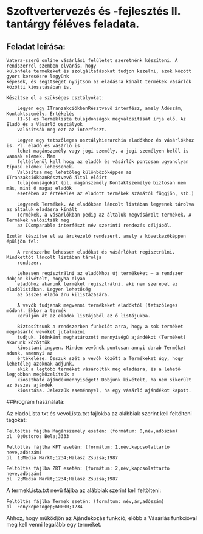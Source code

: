 # Szoftvertervezés és -fejlesztés II. tantárgy féléves feladata.

## Feladat leírása:

	Vatera-szerű online vásárlási felületet szeretnénk készíteni. A rendszerrel szemben elvárás, hogy
	különféle termékeket és szolgáltatásokat tudjon kezelni, azok között gyors keresésre legyünk
	képesek, és segítséget nyújtson az eladásra kínált termékek vásárlók közötti kiosztásában is.
	
	Készítse el a szükséges osztályokat:
	
		Legyen egy ITranzakciókbanRésztvevő interfész, amely Adószám, Kontaktszemély, Értékelés
		(1-5) és Terméklista tulajdonságok megvalósítását írja elő. Az Eladó és a Vásárló osztályok
		valósítsák meg ezt az interfészt.
		
		Legyen egy tetszőleges osztályhierarchia eladókhoz és vásárlókhoz is. Pl. eladó és vásárló is
		lehet magánszemély vagy jogi személy, a jogi személyen belül is vannak elemek. Nem
		feltétlenül kell hogy az eladók és vásárlók pontosan ugyanolyan típusú elemek lehessenek.
		Valósítsa meg lehetőleg különbözőképpen az ITranzakciókbanRésztvevő által előírt
		tulajdonságokat (pl. magánszemély Kontaktszemélye biztosan nem más, mint ő maga; eladók
		esetében az értékelés az eladott termékek számától függjön, stb.)
		
		Legyenek Termékek. Az eladókban láncolt listában legyenek tárolva az általuk eladásra kínált
		Termékek, a vásárlókban pedig az általuk megvásárolt termékek. A Termékek valósítsák meg
		az IComparable interfészt név szerinti rendezés céljából.
		
	Ezután készítse el az árukezelő rendszert, amely a következőképpen épüljön fel:
		
		A rendszerbe lehessen eladókat és vásárlókat regisztrálni. Mindkettőt láncolt listában tárolja
		rendszer.
		
		Lehessen regisztrálni az eladókhoz új termékeket – a rendszer dobjon kivételt, hogyha olyan
		eladóhoz akarunk terméket regisztrálni, aki nem szerepel az eladólistában. Legyen lehetőség
		az összes eladó áru kilistázására.
		
		A vevők tudjanak megvenni termékeket eladóktól (tetszőleges módon). Ekkor a termék
		kerüljön át az eladók listájából az ő listájukba.
		
		Biztosítsunk a rendszerben funkciót arra, hogy a sok terméket megvásárló vevőket jutalmazni
		tudjuk. Időnként meghatározott mennyiségű ajándékot (Terméket) akarunk közöttük
		kiosztani ingyen. Minden vevőnek pontosan annyi darab Terméket adunk, amennyi az
		értékelése. Osszuk szét a vevők között a Termékeket úgy, hogy lehetőleg azoknak adjunk,
		akik a legtöbb terméket vásárolták meg eladásra, és a lehető legjobban megközelítsük a
		kiosztható ajándékmennyiséget! Dobjunk kivételt, ha nem sikerült az összes ajándék
		kiosztása. Jelezzük eseménnyel, ha egy vásárló ajándékot kapott. 

##Program használata:

Az eladoLista.txt és vevoLista.txt fajlokba az alábbiak szerint kell feltölteni tagokat:

	Feltöltés fájlba Magánszemély esetén: (formátum: 0,név,adószám)
	pl	0;Ostoros Bela;3333

	Feltöltés fájlba KFT esetén: (formátum: 1,név,kapcsolattarto neve,adószám)
	pl	1;Media Markt;1234;Halasz Zsuzsa;1987

	Feltöltés fájlba ZRT esetén: (formátum: 2,név,kapcsolattarto neve,adószám)
	pl	2;Media Markt;1234;Halasz Zsuzsa;1987

A termekLista.txt nevű fájlba az alábbiak szerint kell feltölteni:

	Feltöltés fájlba Termek esetén: (formátum: név,ár,adószám)
	pl	Fenykepezogep;60000;1234

Ahhoz, hogy működjön az Ajándékozás funkció, előbb a Vásárlás funkcióval meg kell venni legalább egy terméket.
